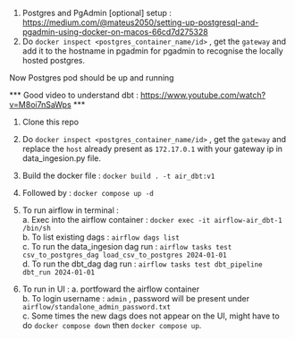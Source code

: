 1. Postgres and PgAdmin [optional] setup : https://medium.com/@mateus2050/setting-up-postgresql-and-pgadmin-using-docker-on-macos-66cd7d275328
2. Do `docker inspect <postgres_container_name/id>` , get the `gateway` and add it to the hostname in pgadmin for pgadmin to recognise the locally hosted postgres.

Now Postgres pod should be up and running

*** Good video to understand dbt : https://www.youtube.com/watch?v=M8oi7nSaWps ***  

1. Clone this repo
2. Do `docker inspect <postgres_container_name/id>` , get the `gateway` and replace the `host` already present as `172.17.0.1` with your gateway ip in data_ingesion.py file. 
3. Build the docker file : `docker build . -t air_dbt:v1`
4. Followed by : `docker compose up -d`

5. To run airflow in terminal :  
  a. Exec into the airflow container : `docker exec -it airflow-air_dbt-1 /bin/sh`  
  b. To list existing dags : `airflow dags list`  
  c. To run the data_ingesion dag run : `airflow tasks test csv_to_postgres_dag load_csv_to_postgres 2024-01-01`  
  d. To run the dbt_dag dag run : `airflow tasks test dbt_pipeline dbt_run 2024-01-01`  

6. To run in UI :
   a. portfoward the airflow container  
   b. To login username : `admin` , password will be present under `airflow/standalone_admin_password.txt`  
   c. Some times the new dags does not appear on the UI, might have to do `docker compose down` then `docker compose up`.  
